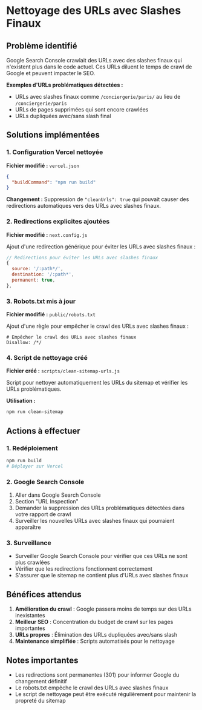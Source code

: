 # Nettoyage des URLs avec Slashes Finaux

## Problème identifié

Google Search Console crawlait des URLs avec des slashes finaux qui n'existent plus dans le code actuel. Ces URLs diluent le temps de crawl de Google et peuvent impacter le SEO.

**Exemples d'URLs problématiques détectées :**
- URLs avec slashes finaux comme `/conciergerie/paris/` au lieu de `/conciergerie/paris`
- URLs de pages supprimées qui sont encore crawlées
- URLs dupliquées avec/sans slash final

## Solutions implémentées

### 1. Configuration Vercel nettoyée

**Fichier modifié :** `vercel.json`

```json
{
  "buildCommand": "npm run build"
}
```

**Changement :** Suppression de `"cleanUrls": true` qui pouvait causer des redirections automatiques vers des URLs avec slashes finaux.

### 2. Redirections explicites ajoutées

**Fichier modifié :** `next.config.js`

Ajout d'une redirection générique pour éviter les URLs avec slashes finaux :

```javascript
// Redirections pour éviter les URLs avec slashes finaux
{
  source: '/:path*/',
  destination: '/:path*',
  permanent: true,
},
```

### 3. Robots.txt mis à jour

**Fichier modifié :** `public/robots.txt`

Ajout d'une règle pour empêcher le crawl des URLs avec slashes finaux :

```
# Empêcher le crawl des URLs avec slashes finaux
Disallow: /*/
```

### 4. Script de nettoyage créé

**Fichier créé :** `scripts/clean-sitemap-urls.js`

Script pour nettoyer automatiquement les URLs du sitemap et vérifier les URLs problématiques.

**Utilisation :**
```bash
npm run clean-sitemap
```

## Actions à effectuer

### 1. Redéploiement
```bash
npm run build
# Déployer sur Vercel
```

### 2. Google Search Console
1. Aller dans Google Search Console
2. Section "URL Inspection"
3. Demander la suppression des URLs problématiques détectées dans votre rapport de crawl
4. Surveiller les nouvelles URLs avec slashes finaux qui pourraient apparaître

### 3. Surveillance
- Surveiller Google Search Console pour vérifier que ces URLs ne sont plus crawlées
- Vérifier que les redirections fonctionnent correctement
- S'assurer que le sitemap ne contient plus d'URLs avec slashes finaux

## Bénéfices attendus

1. **Amélioration du crawl** : Google passera moins de temps sur des URLs inexistantes
2. **Meilleur SEO** : Concentration du budget de crawl sur les pages importantes
3. **URLs propres** : Élimination des URLs dupliquées avec/sans slash
4. **Maintenance simplifiée** : Scripts automatisés pour le nettoyage

## Notes importantes

- Les redirections sont permanentes (301) pour informer Google du changement définitif
- Le robots.txt empêche le crawl des URLs avec slashes finaux
- Le script de nettoyage peut être exécuté régulièrement pour maintenir la propreté du sitemap
